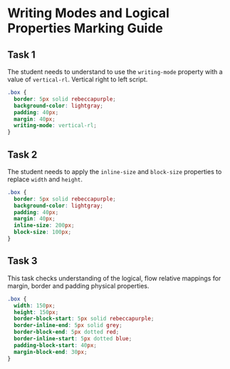 # Writing Modes and Logical Properties Marking Guide

## Task 1

The student needs to understand to use the `writing-mode` property with a value of `vertical-rl`. Vertical right to left script.

```css
.box {
  border: 5px solid rebeccapurple;
  background-color: lightgray;
  padding: 40px;
  margin: 40px;
  writing-mode: vertical-rl;
}
```

## Task 2

The student needs to apply the `inline-size` and `block-size` properties to replace `width` and `height`.

```css
.box {
  border: 5px solid rebeccapurple;
  background-color: lightgray;
  padding: 40px;
  margin: 40px;
  inline-size: 200px;
  block-size: 100px;
}
```

## Task 3

This task checks understanding of the logical, flow relative mappings for margin, border and padding physical properties.

```css
.box {
  width: 150px;
  height: 150px;
  border-block-start: 5px solid rebeccapurple;
  border-inline-end: 5px solid grey;
  border-block-end: 5px dotted red;
  border-inline-start: 5px dotted blue;
  padding-block-start: 40px;
  margin-block-end: 30px;
}
```
